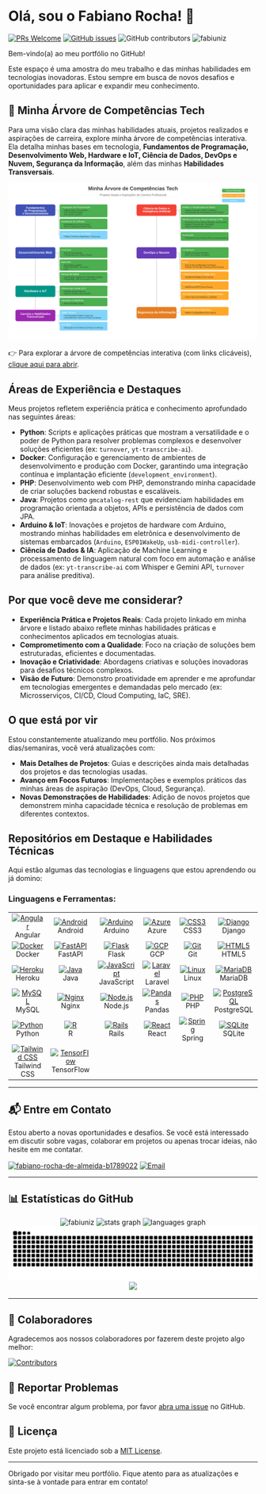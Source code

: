 <!-- 
  Tags: Skils
  Label: 💼 Portfólio geral.
  Description:⭐ Portfólio.
  path_hook: hookfigma.hook13
-->

# Olá, sou o Fabiano Rocha! 👋

[![PRs Welcome](https://img.shields.io/badge/PRs-welcome-brightgreen.svg?style=flat-square)](http://makeapullrequest.com) [![GitHub issues](https://img.shields.io/github/issues/fabiuniz/repo.svg)](https://github.com/fabiuniz/repo/issues) ![GitHub contributors](https://img.shields.io/github/contributors/fabiuniz/repo.svg) <img src="https://komarev.com/ghpvc/?username=fabiuniz&label=Profile%20views&color=0e75b6&style=flat" alt="fabiuniz" />

Bem-vindo(a) ao meu portfólio no GitHub!

Este espaço é uma amostra do meu trabalho e das minhas habilidades em tecnologias inovadoras. Estou sempre em busca de novos desafios e oportunidades para aplicar e expandir meu conhecimento.

## 🌳 Minha Árvore de Competências Tech

Para uma visão clara das minhas habilidades atuais, projetos realizados e aspirações de carreira, explore minha árvore de competências interativa. Ela detalha minhas bases em tecnologia, **Fundamentos de Programação, Desenvolvimento Web, Hardware e IoT, Ciência de Dados, DevOps e Nuvem, Segurança da Informação**, além das minhas **Habilidades Transversais**.

![Minha Árvore de Competências](arvore_projetos.svg)

<p>
    👉 Para explorar a árvore de competências interativa (com links clicáveis),
    <a href="https://fabiuniz.github.io/fabiuniz/tree.html" target="_blank">clique aqui para abrir</a>.
</p>


## Áreas de Experiência e Destaques

Meus projetos refletem experiência prática e conhecimento aprofundado nas seguintes áreas:

-   **Python**: Scripts e aplicações práticas que mostram a versatilidade e o poder de Python para resolver problemas complexos e desenvolver soluções eficientes (ex: `turnover`, `yt-transcribe-ai`).
-   **Docker**: Configuração e gerenciamento de ambientes de desenvolvimento e produção com Docker, garantindo uma integração contínua e implantação eficiente (`development_environment`).
-   **PHP**: Desenvolvimento web com PHP, demonstrando minha capacidade de criar soluções backend robustas e escaláveis.
-   **Java**: Projetos como `gmcatalog-rest` que evidenciam habilidades em programação orientada a objetos, APIs e persistência de dados com JPA.
-   **Arduino & IoT**: Inovações e projetos de hardware com Arduino, mostrando minhas habilidades em eletrônica e desenvolvimento de sistemas embarcados (`Arduino`, `ESP01WakeUp`, `usb-midi-controller`).
-   **Ciência de Dados & IA**: Aplicação de Machine Learning e processamento de linguagem natural com foco em automação e análise de dados (ex: `yt-transcribe-ai` com Whisper e Gemini API, `turnover` para análise preditiva).

## Por que você deve me considerar?

-   **Experiência Prática e Projetos Reais**: Cada projeto linkado em minha árvore e listado abaixo reflete minhas habilidades práticas e conhecimentos aplicados em tecnologias atuais.
-   **Comprometimento com a Qualidade**: Foco na criação de soluções bem estruturadas, eficientes e documentadas.
-   **Inovação e Criatividade**: Abordagens criativas e soluções inovadoras para desafios técnicos complexos.
-   **Visão de Futuro**: Demonstro proatividade em aprender e me aprofundar em tecnologias emergentes e demandadas pelo mercado (ex: Microsserviços, CI/CD, Cloud Computing, IaC, SRE).

## O que está por vir

Estou constantemente atualizando meu portfólio. Nos próximos dias/semaniras, você verá atualizações com:

-   **Mais Detalhes de Projetos**: Guias e descrições ainda mais detalhadas dos projetos e das tecnologias usadas.
-   **Avanço em Focos Futuros**: Implementações e exemplos práticos das minhas áreas de aspiração (DevOps, Cloud, Segurança).
-   **Novas Demonstrações de Habilidades**: Adição de novos projetos que demonstrem minha capacidade técnica e resolução de problemas em diferentes contextos.

## Repositórios em Destaque e Habilidades Técnicas

Aqui estão algumas das tecnologias e linguagens que estou aprendendo ou já domino:

<h3 align="left">Linguagens e Ferramentas:</h3>
<table align="center">
  <tr>
    <td align="center" width="96">
      <a href="https://angular.io/">
        <img src="https://skillicons.dev/icons?i=angular" width="48" height="48" alt="Angular" />
      </a>
      <br>Angular
    </td>
    <td align="center" width="96">
      <a href="https://developer.android.com">
        <img src="https://cdn.jsdelivr.net/gh/devicons/devicon/icons/android/android-original-wordmark.svg" width="48" height="48" alt="Android" />
      </a>
      <br>Android
    </td>
    <td align="center" width="96">
      <a href="https://www.arduino.cc/">
        <img src="https://skillicons.dev/icons?i=arduino" width="48" height="48" alt="Arduino" />
      </a>
      <br>Arduino
    </td>
    <td align="center" width="96">
      <a href="https://azure.microsoft.com/">
        <img src="https://skillicons.dev/icons?i=azure" width="48" height="48" alt="Azure" />
      </a>
      <br>Azure
    </td>
    <td align="center" width="96">
      <a href="https://www.w3schools.com/css/">
        <img src="https://skillicons.dev/icons?i=css" width="48" height="48" alt="CSS3" />
      </a>
      <br>CSS3
    </td>
    <td align="center" width="96">
      <a href="https://www.djangoproject.com/">
        <img src="https://skillicons.dev/icons?i=django" width="48" height="48" alt="Django" />
      </a>
      <br>Django
    </td>
  </tr>
  <tr>
    <td align="center" width="96">
      <a href="https://www.docker.com/">
        <img src="https://skillicons.dev/icons?i=docker" width="48" height="48" alt="Docker" />
      </a>
      <br>Docker
    </td>
    <td align="center" width="96">
      <a href="https://fastapi.tiangolo.com/">
        <img src="https://skillicons.dev/icons?i=fastapi" width="48" height="48" alt="FastAPI" />
      </a>
      <br>FastAPI
    </td>
    <td align="center" width="96">
      <a href="https://flask.palletsprojects.com/">
        <img src="https://skillicons.dev/icons?i=flask" width="48" height="48" alt="Flask" />
      </a>
      <br>Flask
    </td>
    <td align="center" width="96">
      <a href="https://cloud.google.com/">
        <img src="https://skillicons.dev/icons?i=gcp" width="48" height="48" alt="GCP" />
      </a>
      <br>GCP
    </td>
    <td align="center" width="96">
      <a href="https://git-scm.com/">
        <img src="https://skillicons.dev/icons?i=git" width="48" height="48" alt="Git" />
      </a>
      <br>Git
    </td>
    <td align="center" width="96">
      <a href="https://www.w3.org/html/">
        <img src="https://skillicons.dev/icons?i=html" width="48" height="48" alt="HTML5" />
      </a>
      <br>HTML5
    </td>
  </tr>
  <tr>
    <td align="center" width="96">
      <a href="https://www.heroku.com/">
        <img src="https://skillicons.dev/icons?i=heroku" width="48" height="48" alt="Heroku" />
      </a>
      <br>Heroku
    </td>
    <td align="center" width="96">
      <a href="https://www.java.com/">
        <img src="https://skillicons.dev/icons?i=java" width="48" height="48" alt="Java" />
      </a>
      <br>Java
    </td>
    <td align="center" width="96">
      <a href="https://developer.mozilla.org/en-US/docs/Web/JavaScript">
        <img src="https://skillicons.dev/icons?i=js" width="48" height="48" alt="JavaScript" />
      </a>
      <br>JavaScript
    </td>
    <td align="center" width="96">
      <a href="https://laravel.com/">
        <img src="https://skillicons.dev/icons?i=laravel" width="48" height="48" alt="Laravel" />
      </a>
      <br>Laravel
    </td>
    <td align="center" width="96">
      <a href="https://www.linux.org/">
        <img src="https://skillicons.dev/icons?i=linux" width="48" height="48" alt="Linux" />
      </a>
      <br>Linux
    </td>
    <td align="center" width="96">
      <a href="https://mariadb.org/">
        <img src="https://cdn.jsdelivr.net/gh/devicons/devicon/icons/mariadb/mariadb-original-wordmark.svg" width="48" height="48" alt="MariaDB" />
      </a>
      <br>MariaDB
    </td>
  </tr>
  <tr>
    <td align="center" width="96">
      <a href="https://www.mysql.com/">
        <img src="https://skillicons.dev/icons?i=mysql" width="48" height="48" alt="MySQL" />
      </a>
      <br>MySQL
    </td>
    <td align="center" width="96">
      <a href="https://www.nginx.com">
        <img src="https://skillicons.dev/icons?i=nginx" width="48" height="48" alt="Nginx" />
      </a>
      <br>Nginx
    </td>
    <td align="center" width="96">
      <a href="https://nodejs.org/">
        <img src="https://skillicons.dev/icons?i=nodejs" width="48" height="48" alt="Node.js" />
      </a>
      <br>Node.js
    </td>
    <td align="center" width="96">
      <a href="https://pandas.pydata.org/">
        <img src="https://cdn.jsdelivr.net/gh/devicons/devicon/icons/pandas/pandas-plain.svg" width="48" height="48" alt="Pandas" />
      </a>
      <br>Pandas
    </td>
    <td align="center" width="96">
      <a href="https://www.php.net">
        <img src="https://skillicons.dev/icons?i=php" width="48" height="48" alt="PHP" />
      </a>
      <br>PHP
    </td>
    <td align="center" width="96">
      <a href="https://www.postgresql.org/">
        <img src="https://skillicons.dev/icons?i=postgres" width="48" height="48" alt="PostgreSQL" />
      </a>
      <br>PostgreSQL
    </td>
  </tr>
  <tr>
    <td align="center" width="96">
      <a href="https://www.python.org">
        <img src="https://skillicons.dev/icons?i=python" width="48" height="48" alt="Python" />
      </a>
      <br>Python
    </td>
    <td align="center" width="96">
      <a href="https://www.r-project.org/">
        <img src="https://skillicons.dev/icons?i=r" width="48" height="48" alt="R" />
      </a>
      <br>R
    </td>
    <td align="center" width="96">
      <a href="https://rubyonrails.org/">
        <img src="https://skillicons.dev/icons?i=rails" width="48" height="48" alt="Rails" />
      </a>
      <br>Rails
    </td>
    <td align="center" width="96">
      <a href="https://react.dev/">
        <img src="https://skillicons.dev/icons?i=react" width="48" height="48" alt="React" />
      </a>
      <br>React
    </td>
    <td align="center" width="96">
      <a href="https://spring.io/">
        <img src="https://skillicons.dev/icons?i=spring" width="48" height="48" alt="Spring" />
      </a>
      <br>Spring
    </td>
    <td align="center" width="96">
      <a href="https://www.sqlite.org/index.html">
        <img src="https://skillicons.dev/icons?i=sqlite" width="48" height="48" alt="SQLite" />
      </a>
      <br>SQLite
    </td>
  </tr>
  <tr>
    <td align="center" width="96">
      <a href="https://tailwindcss.com/">
        <img src="https://skillicons.dev/icons?i=tailwind" width="48" height="48" alt="Tailwind CSS" />
      </a>
      <br>Tailwind CSS
    </td>
    <td align="center" width="96">
      <a href="https://www.tensorflow.org/">
        <img src="https://skillicons.dev/icons?i=tensorflow" width="48" height="48" alt="TensorFlow" />
      </a>
      <br>TensorFlow
    </td>
  </tr>
</table>

---

## 📬 Entre em Contato

Estou aberto a novas oportunidades e desafios. Se você está interessado em discutir sobre vagas, colaborar em projetos ou apenas trocar ideias, não hesite em me contatar.

<p align="left">
<a href="https://linkedin.com/in/fabiano-rocha-de-almeida-b1789022" target="blank"><img align="center" src="https://raw.githubusercontent.com/rahuldkjain/github-profile-readme-generator/master/src/images/icons/Social/linked-in-alt.svg" alt="fabiano-rocha-de-almeida-b1789022" height="30" width="40" /></a>
<a href="mailto:fabiuniz@msn.com" target="blank"><img align="center" src="https://upload.wikimedia.org/wikipedia/commons/thumb/4/4e/Mail_%28iOS%29.svg/1200px-Mail_%28iOS%29.svg.png" alt="Email" height="30" width="40"/></a>
</p>

---

## 📊 Estatísticas do GitHub

<div align="center">
  <img src="https://github-readme-streak-stats.herokuapp.com/?user=fabiuniz&theme=dracula&locale=pt-br&hide_border=false" height="150" alt="fabiuniz" />
  <img src="https://github-readme-stats.vercel.app/api?username=fabiuniz&hide_title=false&hide_rank=false&show_icons=true&include_all_commits=true&count_private=true&disable_animations=false&theme=dracula&locale=pt-br&hide_border=false" height="150" alt="stats graph" />
  <img src="https://github-readme-stats.vercel.app/api/top-langs?username=fabiuniz&locale=pt-br&hide_title=false&layout=compact&card_width=320&langs_count=20&theme=dracula&hide_border=false" height="150" alt="languages graph" />
  <br clear="both">
  <img src="https://raw.githubusercontent.com/fabiuniz/fabiuniz/main/snake.svg" alt="Snake animation" />
  <img src="https://komarev.com/ghpvc/?username=fabiuniz" />
</div>

---

## 👥 Colaboradores

Agradecemos aos nossos colaboradores por fazerem deste projeto algo melhor:

[![Contributors](https://img.shields.io/github/contributors/fabiuniz/your-repository)](https://github.com/fabiuniz/your-repository/graphs/contributors)

## 🐛 Reportar Problemas

Se você encontrar algum problema, por favor [abra uma issue](https://github.com/fabiuniz/yourrepository/issues) no GitHub.

## 📝 Licença

Este projeto está licenciado sob a [MIT License](LICENSE).

---

Obrigado por visitar meu portfólio. Fique atento para as atualizações e sinta-se à vontade para entrar em contato!
<!--

- 👋 Hi, I’m @fabiuniz
- 👀 I’m interested in ...
- 🌱 I’m currently learning ...
- 💞️ I’m looking to collaborate on ...
- 📫 How to reach me ...
- 😄 Pronouns: ...
- ⚡ Fun fact: ...
fabiuniz/fabiuniz is a ✨ special ✨ repository because its `README.md` (this file) appears on your GitHub profile.
You can click the Preview link to take a look at your changes.
https://www.youtube.com/watch?v=vw1JzSpB1Aw
https://rahuldkjain.github.io/gh-profile-readme-generator/
https://www.youtube.com/watch?v=Xo3kKyHs-R8


- 👋 Hi, I’m @fabiuniz
- 👀 I’m interested in ...
- 🌱 I’m currently learning ...
- 💞️ I’m looking to collaborate on ...
- 📫 How to reach me ...
- 😄 Pronouns: ...
- ⚡ Fun fact: ...
fabiuniz/fabiuniz is a ✨ special ✨ repository because its `README.md` (this file) appears on your GitHub profile.
You can click the Preview link to take a look at your changes.

## 📚 Projetos em Destaque

### 1. Blink LED

Um simples exemplo de como piscar um LED usando o Arduino. Ideal para iniciantes.

- [Documentação Completa](blink-led/docs/README.md)
- [Código Fonte](blink-led/src/blink.ino)

### 2. Smart Door Lock

Um sistema de trava de porta inteligente controlado por senha via teclado matricial.

- [Documentação Completa](smart-door-lock/docs/README.md)
- [Código Fonte](smart-door-lock/src/lock.ino)


## 🤝 Contribuindo

Contribuições são bem-vindas! Se você deseja contribuir, por favor:

1. Faça um Fork do repositório.
2. Crie um Branch para a sua feature (`git checkout -b minha-nova-feature`).
3. Commit suas mudanças (`git commit -am 'Adiciona nova feature'`).
4. Envie o seu Branch para o repositório (`git push origin minha-nova-feature`).
5. Abra um Pull Request.

Consulte o arquivo [CONTRIBUTING.md](CONTRIBUTING.md) para mais detalhes.



## 🌐 Site Oficial

Para mais informações, visite o nosso [site oficial](https://yourwebsite.com).


### Explicação dos Componentes

- **Badges**: As badges no topo incluem PRs Welcome, contagem de issues abertas, número de colaboradores, e contagem de visitas.
- **Estrutura do Repositório**: Exibe de forma clara a organização do projeto.
- **Projetos em Destaque**: Links diretos para documentação e código de cada projeto.
- **Contribuindo**: Orientações para contribuir com o projeto.
- **Colaboradores**: Imagem gerada automaticamente com a foto dos colaboradores.
- **Reportar Problemas**: Instruções sobre como relatar problemas.
- **Site Oficial**: Link para o site relacionado ao projeto.
- **Licença**: Informação sobre a licença do projeto.

Esse formato é muito visual e ajuda a criar uma apresentação profissional e colaborativa no GitHub.


3. Adicionar a Licença ao README (Opcional, mas Recomendado)
No README.md do seu projeto, adicione uma seção chamada "Licença" ou "License".

Aqui, você pode incluir uma breve descrição e um link para o arquivo de licença. Exemplo:

markdown
Copiar código
## Licença

Este projeto está licenciado sob a Licença MIT - veja o arquivo [LICENSE](./LICENSE) para mais detalhes.
Ou para GPL:

markdown
Copiar código
## Licença

Este projeto está licenciado sob a Licença GPLv3 - veja o arquivo [LICENSE](./LICENSE) para mais detalhes.
4. Commit e Push
Faça commit do arquivo LICENSE e do README.md com as informações de licença adicionadas.
Faça push para o seu repositório no GitHub.
5. Adicionar a Licença Através do GitHub Interface (Opcional)
O GitHub facilita a adição de licenças. Quando você cria um novo repositório ou edita um repositório existente, você pode selecionar uma licença de um menu suspenso, e o GitHub automaticamente adicionará o arquivo LICENSE ao seu repositório.
Exemplos de Licenças:
MIT License:

plaintext
Copiar código



GPL License:

plaintext
Copiar código
GNU GENERAL PUBLIC LICENSE
Version 3, 29 June 2007

Copyright (C) 2007 Free Software Foundation, Inc. <https://fsf.org/>
Everyone is permitted to copy and distribute verbatim copies
of this license document, but changing it is not allowed.

[texto da licença GPL-3.0 continua...]

icones do git hub :

https://github.com/ikatyang/emoji-cheat-sheet?tab=readme-ov-file

FreeLancer (https://www.youtube.com/watch?v=pgFWIA4nBWA)
Habilidade / definir serviço
portifolio
precificar -> cliente oculto tecnica
Encontrar clientes
contrato

![GitHub stars](https://img.shields.io/github/stars/usuario/repositorio?style=social)
-->